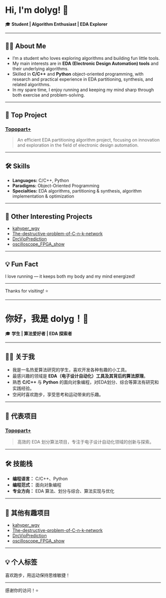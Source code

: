 # Hi, I'm dolyg! 👋

🎓 **Student | Algorithm Enthusiast | EDA Explorer**

---

## 🧑‍💻 About Me

- I’m a student who loves exploring algorithms and building fun little tools.
- My main interests are in **EDA (Electronic Design Automation) tools** and their underlying algorithms.
- Skilled in **C/C++** and **Python** object-oriented programming, with research and practical experience in EDA partitioning, synthesis, and related algorithms.
- In my spare time, I enjoy running and keeping my mind sharp through both exercise and problem-solving.

---

## 🚀 Top Project

### [Topopart+](https://github.com/dolyg/Topopart_plus)
> An efficient EDA partitioning algorithm project, focusing on innovation and exploration in the field of electronic design automation.

---

## 🛠️ Skills

- **Languages:** C/C++, Python  
- **Paradigms:** Object-Oriented Programming  
- **Specialties:** EDA algorithms, partitioning & synthesis, algorithm implementation & optimization  

---

## 📌 Other Interesting Projects

- [kahyper_wgy](https://github.com/dolyg/kahyper_wgy)
- [The-destructive-problem-of-C-n-k-network](https://github.com/dolyg/The-destructive-problem-of-C-n-k-network)
- [DrcVioPrediction](https://github.com/dolyg/DrcVioPrediction)
- [oscilloscope_FPGA_show](https://github.com/dolyg/oscilloscope_FPGA_show)

---

## 💡 Fun Fact

I love running — it keeps both my body and my mind energized!

---

<!--
If you want to add social links (like LinkedIn or a personal website) in the future, just update here~
-->

Thanks for visiting! ⭐️

---

# 你好，我是 dolyg！👋

🎓 **学生 | 算法爱好者 | EDA 探索者**

---

## 🧑‍💻 关于我

- 我是一名热爱算法研究的学生，喜欢开发各种有趣的小工具。
- 最感兴趣的领域是 **EDA（电子设计自动化）工具及其背后的算法原理**。
- 熟悉 **C/C++** 与 **Python** 的面向对象编程，对EDA划分、综合等算法有研究和实践经验。
- 空闲时喜欢跑步，享受思考和运动带来的乐趣。

---

## 🚀 代表项目

### [Topopart+](https://github.com/dolyg/Topopart_plus)
> 高效的 EDA 划分算法项目，专注于电子设计自动化领域的创新与探索。

---

## 🛠️ 技能栈

- **编程语言：** C/C++、Python  
- **编程范式：** 面向对象编程  
- **专业方向：** EDA 算法、划分与综合、算法实现与优化  

---

## 📌 其他有趣项目

- [kahyper_wgy](https://github.com/dolyg/kahyper_wgy)
- [The-destructive-problem-of-C-n-k-network](https://github.com/dolyg/The-destructive-problem-of-C-n-k-network)
- [DrcVioPrediction](https://github.com/dolyg/DrcVioPrediction)
- [oscilloscope_FPGA_show](https://github.com/dolyg/oscilloscope_FPGA_show)

---

## 💡 个人标签

喜欢跑步，用运动保持思维敏捷！

---

<!--
如果你以后想加社交链接（如LinkedIn、个人主页等），可以在这里补充哦~
-->

感谢你的访问！⭐️